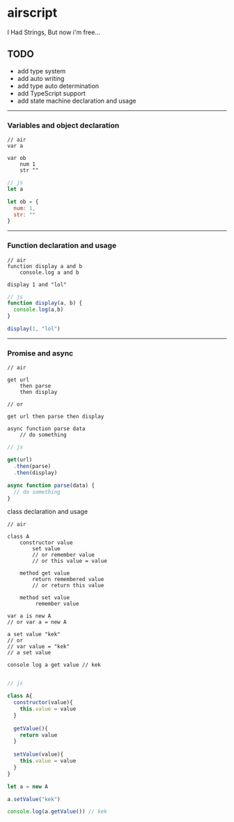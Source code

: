 # airscript
I Had Strings, But now i'm free...

## TODO
+ add type system
+ add auto writing
+ add type auto determination
+ add TypeScript support
+ add state machine declaration and usage
---
### Variables and object declaration
```air
// air
var a

var ob
    num 1
    str ""
```

```js
// js
let a

let ob = {
  num: 1,
  str: ""  
}
```
---
### Function declaration and usage
```air
// air
function display a and b
    console.log a and b

display 1 and "lol"
```

```js
// js
function display(a, b) {
  console.log(a,b)
} 

display(1, "lol")
```
---
### Promise and async
```air
// air

get url
    then parse
    then display

// or

get url then parse then display

async function parse data
    // do something
```

```js
// js

get(url)
  .then(parse)
  .then(display)

async function parse(data) {
  // do something
}
```

class declaration and usage
```air
// air

class A
    constructor value
        set value
        // or remember value
        // or this value = value
    
    method get value
        return remembered value
        // or return this value

    method set value 
         remember value
    
var a is new A
// or var a = new A

a set value "kek"
// or
// var value = "kek"
// a set value 

console log a get value // kek
     
```

```js
// js

class A{
  constructor(value){
    this.value = value
  }
  
  getValue(){
    return value
  }
  
  setValue(value){
    this.value = value
  }
}

let a = new A

a.setValue("kek")

console.log(a.getValue()) // kek

```
